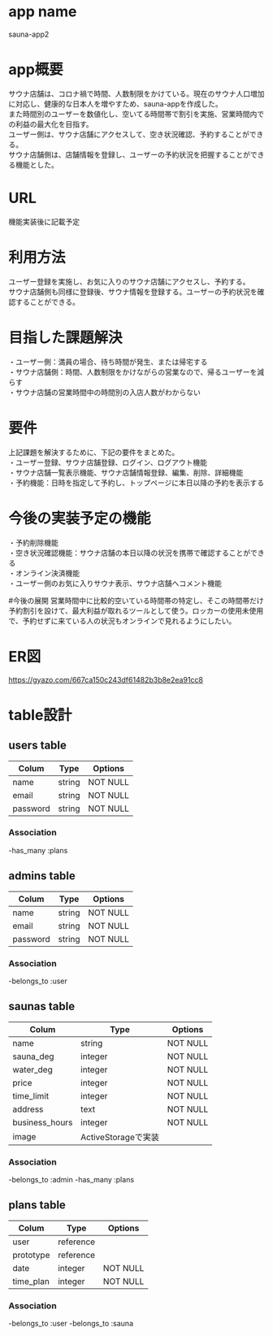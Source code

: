 # app name
 sauna-app2

# app概要
サウナ店舗は、コロナ禍で時間、人数制限をかけている。現在のサウナ人口増加に対応し、健康的な日本人を増やすため、sauna-appを作成した。  
また時間別のユーザーを数値化し、空いてる時間帯で割引を実施、営業時間内での利益の最大化を目指す。  
ユーザー側は、サウナ店舗にアクセスして、空き状況確認、予約することができる。  
サウナ店舗側は、店舗情報を登録し、ユーザーの予約状況を把握することができる機能とした。

# URL
機能実装後に記載予定


# 利用方法
 ユーザー登録を実施し、お気に入りのサウナ店舗にアクセスし、予約する。  
 サウナ店舗側も同様に登録後、サウナ情報を登録する。ユーザーの予約状況を確認することができる。

# 目指した課題解決
 ・ユーザー側：満員の場合、待ち時間が発生、または帰宅する  
 ・サウナ店舗側：時間、人数制限をかけながらの営業なので、帰るユーザーを減らす  
 ・サウナ店舗の営業時間中の時間別の入店人数がわからない  

# 要件
 上記課題を解決するために、下記の要件をまとめた。  
 ・ユーザー登録、サウナ店舗登録、ログイン、ログアウト機能  
 ・サウナ店舗一覧表示機能、サウナ店舗情報登録、編集、削除、詳細機能  
 ・予約機能：日時を指定して予約し、トップページに本日以降の予約を表示する

# 今後の実装予定の機能
 ・予約削除機能  
 ・空き状況確認機能：サウナ店舗の本日以降の状況を携帯で確認することができる  
 ・オンライン決済機能  
 ・ユーザー側のお気に入りサウナ表示、サウナ店舗へコメント機能  
 
 #今後の展開
  営業時間中に比較的空いている時間帯の特定し、そこの時間帯だけ予約割引を設けて、最大利益が取れるツールとして使う。ロッカーの使用未使用で、予約せずに来ている人の状況もオンラインで見れるようにしたい。

# ER図
 <https://gyazo.com/667ca150c243df61482b3b8e2ea91cc8>

# table設計

## users table
|Colum      |Type   |Options      |
|-----------|-------|-------------|
|name       |string |NOT NULL     |
|email      |string |NOT NULL     |
|password   |string |NOT NULL     |
### Association
-has_many :plans


## admins table
|Colum      |Type   |Options      |
|-----------|-------|-------------|
|name       |string |NOT NULL     |
|email      |string |NOT NULL     |
|password   |string |NOT NULL     |
### Association
-belongs_to :user


## saunas table
|Colum         |Type     |Options      |
|--------------|---------|-------------|
|name          |string   |NOT NULL     |
|sauna_deg     |integer  |NOT NULL     |
|water_deg     |integer  |NOT NULL     |
|price         |integer  |NOT NULL     |
|time_limit    |integer  |NOT NULL     |
|address       |text     |NOT NULL     |
|business_hours|integer  |NOT NULL     |
|image         |ActiveStorageで実装     |
### Association
-belongs_to :admin
-has_many :plans


## plans table
|Colum      |Type     |Options      |
|-----------|---------|-------------|
|user       |reference|             |
|prototype  |reference|             |
|date       |integer  |NOT NULL     |
|time_plan  |integer  |NOT NULL     |
### Association
-belongs_to :user
-belongs_to :sauna
